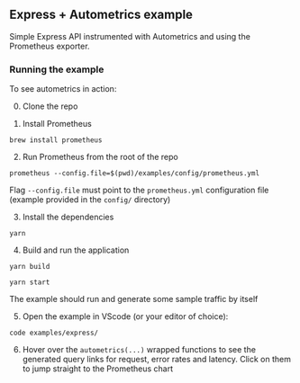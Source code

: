 ## Express + Autometrics example

Simple Express API instrumented with Autometrics and using the Prometheus
exporter.

### Running the example

To see autometrics in action:

0. Clone the repo

1. Install Prometheus

```shell
brew install prometheus
```

2. Run Prometheus from the root of the repo

```shell
prometheus --config.file=$(pwd)/examples/config/prometheus.yml
```

Flag `--config.file` must point to the `prometheus.yml` configuration file
(example provided in the `config/` directory)

3. Install the dependencies

```shell
yarn
```

4. Build and run the application

```shell
yarn build
```

```shell
yarn start
```

The example should run and generate some sample traffic by itself

5. Open the example in VScode (or your editor of choice):

```shell
code examples/express/
```

6. Hover over the `autometrics(...)` wrapped functions to see the generated
	 query links for request, error rates and latency. Click on them to jump
	 straight to the Prometheus chart

